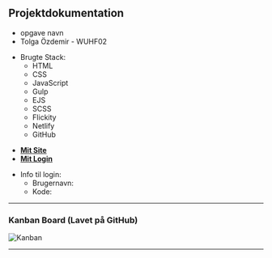 ## Projektdokumentation

- opgave navn
- Tolga Özdemir - WUHF02
+ Brugte Stack:
  - HTML
  - CSS
  - JavaScript
  - Gulp
  - EJS
  - SCSS
  - Flickity
  - Netlify
  - GitHub

- __[Mit Site](https://svendeprove-tolga.netlify.app/)__ 
- __[Mit Login](https://svendeprove-tolga.netlify.app/admin)__ 
+ Info til login:
  - Brugernavn:
  - Kode:

---
### Kanban Board (Lavet på GitHub)
  ![Kanban](http://image.com)

---
